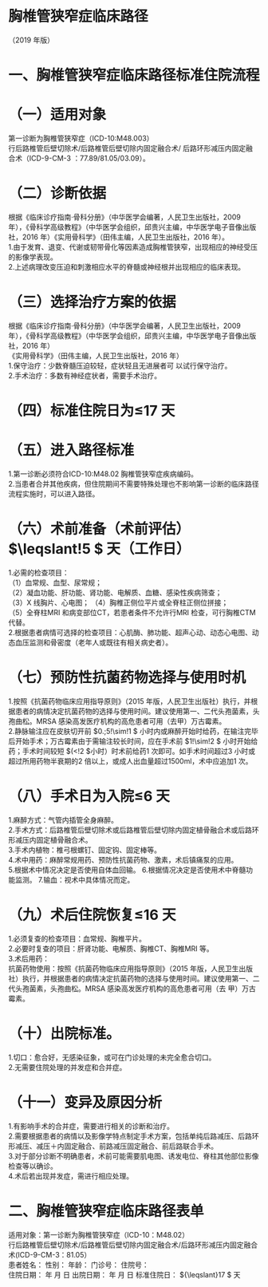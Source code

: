 # 胸椎管狭窄症临床路径  
（2019 年版）  
# 一、胸椎管狭窄症临床路径标准住院流程  
# （一）适用对象  
第一诊断为胸椎管狭窄症（ICD-10:M48.003）  
行后路椎管后壁切除术/后路椎管后壁切除内固定融合术/ 后路环形减压内固定融合术（ICD-9-CM-3 ：77.89/81.05/03.09）。  
# （二）诊断依据  
根据《临床诊疗指南·骨科分册》（中华医学会编著，人民卫生出版社，2009 年），《骨科学高级教程》（中华医学会组织，邱贵兴主编，中华医学电子音像出版社，2016 年）《实用骨科学》（田伟主编，人民卫生出版社，2016 年）。  
1.由于发育、退变、代谢或韧带骨化等因素造成胸椎管狭窄，出现相应的神经受压的影像学表现。  
2.上述病理改变压迫和刺激相应水平的脊髓或神经根并出现相应的临床表现。  
# （三）选择治疗方案的依据  
根据《临床诊疗指南·骨科分册》（中华医学会编著，人民卫生出版社，2009 年），《骨科学高级教程》（中华医学会组织，邱贵兴主编，中华医学电子音像出版社，2016 年）  
《实用骨科学》（田伟主编，人民卫生出版社，2016 年）  
1.保守治疗：少数脊髓压迫较轻，症状轻且无进展者可 以试行保守治疗。  
2.手术治疗：多数有神经症状者，需要手术治疗。  
# （四）标准住院日为≤17 天  
# （五）进入路径标准  
1.第一诊断必须符合ICD-10:M48.02 胸椎管狭窄症疾病编码。  
2.当患者合并其他疾病，但住院期间不需要特殊处理也不影响第一诊断的临床路径流程实施时，可以进入路径。  
# （六）术前准备（术前评估） $\leqslant\!5 $ 天（工作日）  
1.必需的检查项目：  
（1）血常规、血型、尿常规；  
（2）凝血功能、肝功能、肾功能、电解质、血糖、感染性疾病筛查；  
（3）X 线胸片、心电图； （4）胸椎正侧位平片或全脊柱正侧位拼接；  
（5）全脊柱MRI 和病变部位CT，若患者条件不允许行MRI 检查，可行胸椎CTM 代替。  
2.根据患者病情可选择的检查项目：心肌酶、肺功能、超声心动、动态心电图、动态血压监测和骨密度（老年人或既往有相关病史者）。  
# （七）预防性抗菌药物选择与使用时机  
1.按照《抗菌药物临床应用指导原则》（2015 年版，人民卫生出版社）执行，并根据患者的病情决定抗菌药物的选择与使用时间。建议使用第一、二代头孢菌素，头孢曲松。MRSA 感染高发医疗机构的高危患者可用（去甲）万古霉素。  
2.静脉输注应在皮肤切开前 $0.\;5\!\sim\!1 $ 小时内或麻醉开始时给药，在输注完毕后开始手术；万古霉素由于需输注较长时间，应在手术前 $1\!\sim\!2 $ 小时开始给药；手术时间较短 $(<\!2 $小时）时术前给药1 次即可。如手术时间超过3 小时或超过所用药物半衰期的2 倍以上，或成人出血量超过1500ml，术中应追加1 次。  
# （八）手术日为入院≤6 天  
1.麻醉方式：气管内插管全身麻醉。  
2.手术方式：后路椎管后壁切除术或后路椎管后壁切除内固定植骨融合术或后路环形减压内固定植骨融合术。  
3.手术内植物：椎弓根螺钉、固定钩、固定棒等。  
4.术中用药：麻醉常规用药、预防性抗菌药物、激素，术后镇痛泵的应用。  
5.根据术中情况决定是否使用自体血回输。 6.根据情况决定是否使用术中脊髓功能监测。 7.输血：视术中具体情况而定。  
# （九）术后住院恢复≤16 天  
1.必须复查的检查项目：血常规、胸椎平片。  
2.必要时复查的项目：肝肾功能、电解质、胸椎CT、胸椎MRI 等。  
3.术后用药：  
抗菌药物使用：按照《抗菌药物临床应用指导原则》（2015 年版，人民卫生出版社）执行，并根据患者的病情决定抗菌药物的选择与使用时间。建议使用第一、二代头孢菌素，头孢曲松。MRSA 感染高发医疗机构的高危患者可用（去 甲）万古霉素。  
# （十）出院标准。  
1.切口：愈合好，无感染征象，或可在门诊处理的未完全愈合切口。  
2.无需要住院处理的并发症和合并症。  
# （十一）变异及原因分析  
1.有影响手术的合并症，需要进行相关的诊断和治疗。  
2.需要根据患者的病情以及影像学特点制定手术方案，包括单纯后路减压、后路环形减压、减压＋内固定融合、前路减压固定融合、前后路联合手术。  
3.对于部分诊断不明确患者，术前可能需要肌电图、诱发电位、脊柱其他部位影像检查等以确诊。  
4.术后若出现并发症，需进行相应处理。  
# 二、胸椎管狭窄症临床路径表单  
适用对象：第一诊断为胸椎管狭窄症（ICD-10：M48.02）  
行后路椎管后壁切除术/后路椎管后壁切除内固定融合术/后路环形减压内固定融合 术(ICD-9-CM-3：81.05）  
患者姓名：          性别：          年龄：        门诊号：      住院号：  
住院日期：     年    月    日  出院日期：     年   月   日  标准住院日： ${\leqslant}17 $ 天  
